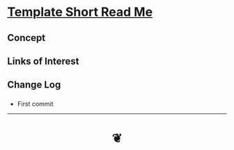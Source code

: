 <span style=display:none; >[You are now in a GitHub source code view - click this link to view Read Me file as a web page]( https://jaanga.github.io/#cookbook-threejs/examples/0-templates/README.md "View file as a web page." ) </span>


# [Template Short Read Me]( #README.md )

<!--
<iframe src=https://pushme-pullyou.github.io/tootoo-templates/basic-html.html width=100% height=500px ></iframe>
_basic-html.html_
<span style="display: none" >Iframes are not viewable in GitHub source code view</span>

## Full Screen: []( .html )
-->


## Concept


## Links of Interest


## Change Log


###

* First commit

***
# <center title="hello!" ><a href=javascript:window.scrollTo(0,0); style=text-decoration:none; > ❦ </a></center>
